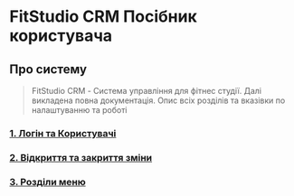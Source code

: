 # FitStudio CRM Посібник користувача

## Про систему

> FitStudio CRM - Система управління для фітнес студії. Далі викладена повна документація. Опис всіх розділів та вказівки по налаштуванню та роботі

### [1. Логін та Користувачі](/login/login)

### [2. Відкриття та закриття зміни](/pages/shifts)

### [3. Розділи меню](/menu/menu)